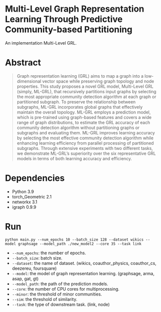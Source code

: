 # Multi-Level Graph Representation Learning Through Predictive Community-based Partitioning
An implementation Multi-Level GRL.

# Abstract
> Graph representation learning (GRL) aims to map a graph into a low-dimensional vector space while preserving graph topology and node properties. This study proposes a novel GRL model, Multi-Level GRL (simply, ML-GRL), that recursively partitions input graphs by selecting the most appropriate community detection algorithm at each graph or partitioned subgraph. To preserve the relationship between subgraphs, ML-GRL incorporates global graphs that effectively maintain the overall topology. ML-GRL employs a prediction model, which is pre-trained using graph-based features and covers a wide range of graph distributions, to estimate the GRL accuracy of each community detection algorithm without partitioning graphs or subgraphs and evaluating them. ML-GRL improves learning accuracy by selecting the most effective community detection algorithm while enhancing learning efficiency from parallel processing of partitioned subgraphs. Through extensive experiments with two different tasks, we demonstrate ML-GRL’s superiority over the six representative GRL models in terms of both learning accuracy and efficiency.

# Dependencies
- Python 3.9
- torch_Geometric 2.1
- networkx 3.1
- igraph 0.9.9

# Run
```
python main.py --num_epochs 10 --batch_size 128 --dataset wikics --model graphsage --model_path ./new_model2 --core 35 --task link
```
- `--num_epochs`: the number of epochs.
- `--batch_size`: batch size.
- `--dataset`: the name of dataset. (wikics, coauthor_physics, coauthor_cs, deezereu, foursquare)
- `--model`: the model of graph representation learning. (graphsage, arma, asap, gat, gt)
- `--model_path`: the path of the prediction models.
- `--core`: the number of CPU cores for multiprocessing.
- `--minor`: the threshold of minor communities.
- `--sim`: the threshold of similarity.
- `--task`: the type of downstream task. (link, node)
